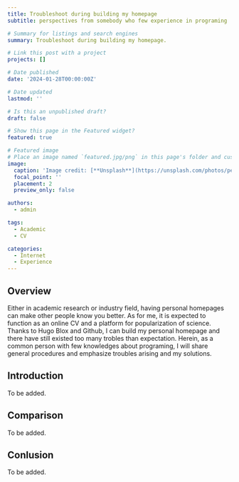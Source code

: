 ```yaml
---
title: Troubleshoot during building my homepage
subtitle: perspectives from somebody who few experience in programing 

# Summary for listings and search engines
summary: Troubleshoot during building my homepage.

# Link this post with a project
projects: []

# Date published
date: '2024-01-28T00:00:00Z'

# Date updated
lastmod: ''

# Is this an unpublished draft?
draft: false

# Show this page in the Featured widget?
featured: true

# Featured image
# Place an image named `featured.jpg/png` in this page's folder and customize its options here.
image:
  caption: 'Image credit: [**Unsplash**](https://unsplash.com/photos/person-holding-pencil-near-laptop-computer-5fNmWej4tAA)'
  focal_point: ''
  placement: 2
  preview_only: false

authors:
  - admin

tags:
  - Academic
  - CV

categories:
  - Internet
  - Experience
---
```



## Overview

Either in academic research or industry field, having personal homepages can make other people know you better. As for me, it is expected to function as an online CV and a platform for popularization of science. Thanks to Hugo Blox and Github, I can build my personal homepage and there have still existed too many trobles than expectation. Herein, as a common person with few knowledges about programing, I will share general procedures and emphasize troubles arising and my solutions.  

## Introduction

To be added.

## Comparison

To be added. 

## Conlusion

To be added.
